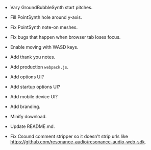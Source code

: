 
- Vary GroundBubbleSynth start pitches.

- Fill PointSynth hole around y-axis.

- Fix PointSynth note-on meshes.

- Fix bugs that happen when browser tab loses focus.

- Enable moving with WASD keys.

- Add thank you notes.

- Add production `webpack.js`.

- Add options UI?

- Add startup options UI?

- Add mobile device UI?

- Add branding.

- Minify download.

- Update README.md.

- Fix Csound comment stripper so it doesn't strip urls like https://github.com/resonance-audio/resonance-audio-web-sdk.
